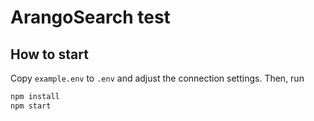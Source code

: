 # ArangoSearch test

## How to start

Copy `example.env` to `.env` and adjust the connection settings. Then, run

```bash
npm install
npm start
```
